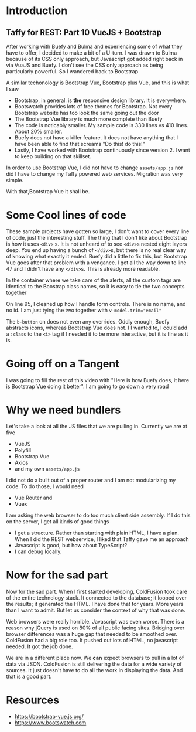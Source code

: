 

# Introduction

## Taffy for REST: Part 10 VueJS + Bootstrap

After working with Buefy and Bulma and experiencing some of what they have to offer, I decided to make a bit of a U-turn. I was drawn to Bulma because of its CSS only approach, but Javascript got added right back in via VuaJS and Buefy. I don't see the CSS only approach as being particularly powerful. So I wandered back to Bootstrap

A similar techonology is Bootstrap Vue, Bootstrap plus Vue, and this is what I saw


- Bootstrap, in general. is **the** responsive design library. It is everywhere.
- Bootswatch provides lots of free themes for Bootstrap. Not every Bootstrap website has too look the same going out the door
- The Bootstrap Vue library is much more complete than Buefy
- The code is noticably smaller. My sample code is 330 lines vs 410 lines. About 20% smaller.
- Buefy does not have a killer feature. It does not have anything that I have been able to find that screams "Do this! do this!"
- Lastly, I have worked with Bootstrap continuously since version 2. I want to keep building on that skillset.


In order to use Bootstrap Vue, I did not have to change `assets/app.js` nor did I have to change my Taffy powered web services. Migration was very simple.

With that,Bootstrap Vue it shall be.

# Some Cool lines of code

These sample projects have gotten so large, I don't want to cover every line of code, just the interesting stuff. The thing that I don't like about Bootstrap is how it uses `<div>` s. It is not unheard of to see `<div>`s nested eight layers deep. You end up having a bunch of `</div>`s, but there is no real clear way of knowing what exactly it ended. Buefy did a little to fix this, but Bootstrap Vue goes after that problem with a vengance. I get all the way down to line 47 and I didn't have any `</div>`s. This is already more readable.

In the container where we take care of the alerts, all the custom tags are identical to the Boostrap class names, so it is easy to tie the two concepts together

On line 95, I cleaned up how I handle form controls. There is no name, and no id. I am just tying the two together with `v-model.trim="email"`

The `b-button` on does not even any overrides. Oddly enough, Buefy abstracts icons, whereas Bootstrap Vue does not. I I wanted to, I could add a `:class` to the `<i>` tag if I needed it to be more interactive, but it is fine as it is. 

# Going off on a Tangent

I was going to fill the rest of this video with "Here is how Buefy does, it here is Bootstrap Vue doing it better". I am going to go down a very road

# Why we need bundlers

Let's take a look at all the JS files that we are pulling in. Currently we are at five

- VueJS
- Polyfill
- Bootstrap Vue
- Axios
- and my own `assets/app.js`

I did not do a built out of a proper router and I am not modularizing my code. To do those, I would need

- Vue Router and
- Vuex

I am asking the web browser to do too much client side assembly. If I do this on the server, I get all kinds of good things

- I get a structure. Rather than starting with plain HTML, I have a plan. When I did the REST webservice, I liked that Taffy gave me an approach
- Javascript is good, but how about TypeScript?
- I can debug locally.

# Now for the sad part

Now for the sad part. When I first started developing, ColdFusion took care of the entire technology stack. It connected to the database; it looped over the results; it generated the HTML. I have done that for years. More years than I want to admit. But let us consider the context of why that was done.

Web browsers were really horrible. Javascript was even worse. There is a reason why jQuery is used on 80% of all public facing sites. Bridging over browser differences was a huge gap that needed to be smoothed over. ColdFusion had a big role too. It pushed out lots of HTML, no javascript needed. It got the job done. 

We are in a different place now. We **can** expect browsers to pull in a lot of data via JSON. ColdFusion is still delivering the data for a wide variety of sources. It just doesn't have to do all the work in displaying the data. And that is a good part.


# Resources

- https://bootstrap-vue.js.org/
- https://www.bootswatch.com





